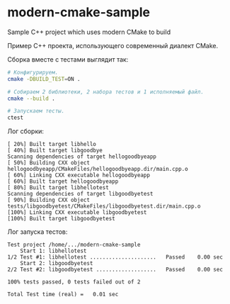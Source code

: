 # modern-cmake-sample

Sample C++ project which uses modern CMake to build

Пример C++ проекта, использующего современный диалект CMake.

Сборка вместе с тестами выглядит так:

```bash
# Конфигурируем.
cmake -DBUILD_TEST=ON .

# Собираем 2 библиотеки, 2 набора тестов и 1 исполняемый файл.
cmake --build .

# Запускаем тесты.
ctest
```

Лог сборки:

```
[ 20%] Built target libhello
[ 40%] Built target libgoodbye
Scanning dependencies of target hellogoodbyeapp
[ 50%] Building CXX object hellogoodbyeapp/CMakeFiles/hellogoodbyeapp.dir/main.cpp.o
[ 60%] Linking CXX executable hellogoodbyeapp
[ 60%] Built target hellogoodbyeapp
[ 80%] Built target libhellotest
Scanning dependencies of target libgoodbyetest
[ 90%] Building CXX object tests/libgoodbyetest/CMakeFiles/libgoodbyetest.dir/main.cpp.o
[100%] Linking CXX executable libgoodbyetest
[100%] Built target libgoodbyetest
```

Лог запуска тестов:

```
Test project /home/.../modern-cmake-sample
    Start 1: libhellotest
1/2 Test #1: libhellotest .....................   Passed    0.00 sec
    Start 2: libgoodbyetest
2/2 Test #2: libgoodbyetest ...................   Passed    0.00 sec

100% tests passed, 0 tests failed out of 2

Total Test time (real) =   0.01 sec
```

